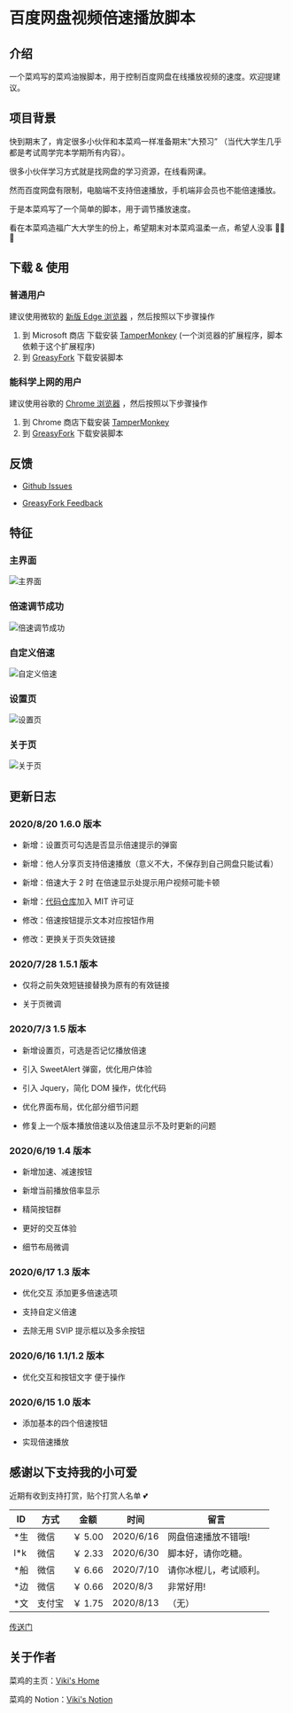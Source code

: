 # 百度网盘视频倍速播放脚本

## 介绍

一个菜鸡写的菜鸡油猴脚本，用于控制百度网盘在线播放视频的速度。欢迎提建议。

## 项目背景

快到期末了，肯定很多小伙伴和本菜鸡一样准备期末“大预习” （当代大学生几乎都是考试周学完本学期所有内容）。

很多小伙伴学习方式就是找网盘的学习资源，在线看网课。

然而百度网盘有限制，电脑端不支持倍速播放，手机端非会员也不能倍速播放。

于是本菜鸡写了一个简单的脚本，用于调节播放速度。

看在本菜鸡造福广大大学生的份上，希望期末对本菜鸡温柔一点，希望人没事 🙏🙏🙏

## 下载 & 使用

### 普通用户

建议使用微软的 [新版 Edge 浏览器][edge] ，然后按照以下步骤操作

1.  到 Microsoft 商店 下载安装 [TamperMonkey][micro-tm] (一个浏览器的扩展程序，脚本依赖于这个扩展程序)
2.  到 [GreasyFork][script] 下载安装脚本

### 能科学上网的用户

建议使用谷歌的 [Chrome 浏览器][chrome] ，然后按照以下步骤操作

1.  到 Chrome 商店下载安装 [TamperMonkey][chrome-tm]
2.  到 [GreasyFork][script] 下载安装脚本

## 反馈

- [Github Issues][issue]

- [GreasyFork Feedback][feedback]

## 特征

### 主界面

![主界面][img1]

### 倍速调节成功

![倍速调节成功][img2]

### 自定义倍速

![自定义倍速][img3]

### 设置页

![设置页][img4]

### 关于页

![关于页][img5]

## 更新日志

### 2020/8/20 1.6.0 版本

- 新增：设置页可勾选是否显示倍速提示的弹窗

- 新增：他人分享页支持倍速播放（意义不大，不保存到自己网盘只能试看）

- 新增：倍速大于 2 时 在倍速显示处提示用户视频可能卡顿

- 新增：[代码仓库][repo]加入 MIT 许可证

- 修改：倍速按钮提示文本对应按钮作用

- 修改：更换关于页失效链接

### 2020/7/28 1.5.1 版本

- 仅将之前失效短链接替换为原有的有效链接

- 关于页微调

### 2020/7/3 1.5 版本

- 新增设置页，可选是否记忆播放倍速

- 引入 SweetAlert 弹窗，优化用户体验

- 引入 Jquery，简化 DOM 操作，优化代码

- 优化界面布局，优化部分细节问题

- 修复上一个版本播放倍速以及倍速显示不及时更新的问题

### 2020/6/19 1.4 版本

- 新增加速、减速按钮

- 新增当前播放倍率显示

- 精简按钮群

- 更好的交互体验

- 细节布局微调

### 2020/6/17 1.3 版本

- 优化交互 添加更多倍速选项

- 支持自定义倍速

- 去除无用 SVIP 提示框以及多余按钮

### 2020/6/16 1.1/1.2 版本

- 优化交互和按钮文字 便于操作

### 2020/6/15 1.0 版本

- 添加基本的四个倍速按钮

- 实现倍速播放

## 感谢以下支持我的小可爱

近期有收到支持打赏，贴个打赏人名单 💕

| ID   | 方式   | 金额    | 时间      | 留言                   |
| ---- | ------ | ------- | --------- | ---------------------- |
| \*生 | 微信   | ￥ 5.00 | 2020/6/16 | 网盘倍速播放不错哦!    |
| l\*k | 微信   | ￥ 2.33 | 2020/6/30 | 脚本好，请你吃糖。     |
| \*船 | 微信   | ￥ 6.66 | 2020/7/10 | 请你冰棍儿，考试顺利。 |
| \*边 | 微信   | ￥ 0.66 | 2020/8/3  | 非常好用!              |
| \*文 | 支付宝 | ￥ 1.75 | 2020/8/13 | （无）                 |

[传送门][donate]

## 关于作者

菜鸡的主页：[Viki's Home][home]

菜鸡的 Notion：[Viki's Notion][notion]

[edge]: https://www.microsoft.com/zh-cn/edge
[micro-tm]: https://microsoftedge.microsoft.com/addons/detail/tampermonkey/iikmkjmpaadaobahmlepeloendndfphd?hl=zh-CN
[script]: https://greasyfork.org/zh-CN/scripts/405388
[chrome]: https://google.com/chrome
[chrome-tm]: https://chrome.google.com/webstore/detail/tampermonkey/dhdgffkkebhmkfjojejmpbldmpobfkfo
[repo]: https://github.com/vikiboss/baidupan-playspeed-control
[donate]: https://www.multmax.top/images/2020/08/20/1.png
[home]: https://vikiboss.top
[notion]: https://www.notion.so/vikiqaq/Viki-a4c5dd3c21a7418fb37212d25ecba3c2
[issue]: https://github.com/Vikiboss/baidupan-playspeed-control/issues
[feedback]: https://greasyfork.org/zh-CN/scripts/405388/feedback
[img1]: https://s1.ax1x.com/2020/08/05/a6Yju8.png
[img2]: https://s1.ax1x.com/2020/08/05/a6tSEQ.png
[img3]: https://s1.ax1x.com/2020/08/05/a6t94s.png
[img4]: https://s1.ax1x.com/2020/08/20/dGBuad.png
[img5]: https://s1.ax1x.com/2020/08/20/dGDAFs.png
